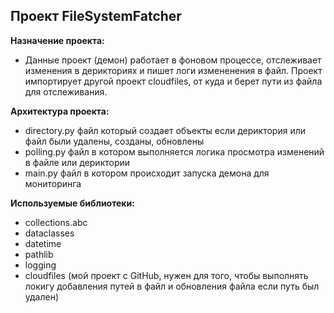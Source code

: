 **Проект FileSystemFatcher**
-

**Назначение проекта:**

* Данные проект (демон) работает в фоновом процессе, отслеживает изменения в дерикториях и пишет логи измененения в файл. Проект импортирует другой проект cloudfiles, от куда и берет пути из файла для отслеживания.

**Архитектура проекта:**

* directory.py файл который создает объекты если дериктория или файл были удалены, созданы, обновлены
* polling.py  файл в котором выполняется логика просмотра изменений в файле или дериктории
* main.py файл в котором происходит запуска демона для мониторинга

**Используемые библиотеки:**

* collections.abc
* dataclasses 
* datetime
* pathlib 
* logging
* cloudfiles (мой проект с GitHub, нужен для того, чтобы выполнять локигу добавления путей в файл и обновления файла если путь был удален)
